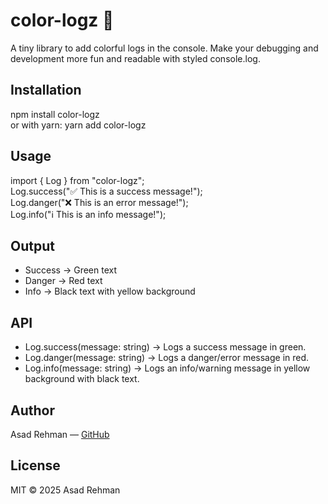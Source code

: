 # color-logz 🎨
A tiny library to add colorful logs in the console. Make your debugging and development more fun and readable with styled console.log.

## Installation
npm install color-logz  
or with yarn: yarn add color-logz

## Usage
import { Log } from "color-logz";  
Log.success("✅ This is a success message!");  
Log.danger("❌ This is an error message!");  
Log.info("ℹ️ This is an info message!");

## Output
- Success → Green text  
- Danger → Red text  
- Info → Black text with yellow background  

## API
- Log.success(message: string) → Logs a success message in green.  
- Log.danger(message: string) → Logs a danger/error message in red.  
- Log.info(message: string) → Logs an info/warning message in yellow background with black text.  

## Author
Asad Rehman — [GitHub](https://github.com/asadrehman1)  

## License
MIT © 2025 Asad Rehman
